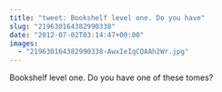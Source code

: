 ```yaml
---
title: "tweet: Bookshelf level one. Do you have"
slug: "219630164382990338"
date: "2012-07-02T03:14:47+00:00"
images:
  - "219630164382990338-AwxIeIqCQAAh2Wr.jpg"
---
```

Bookshelf level one. Do you have one of these tomes? 